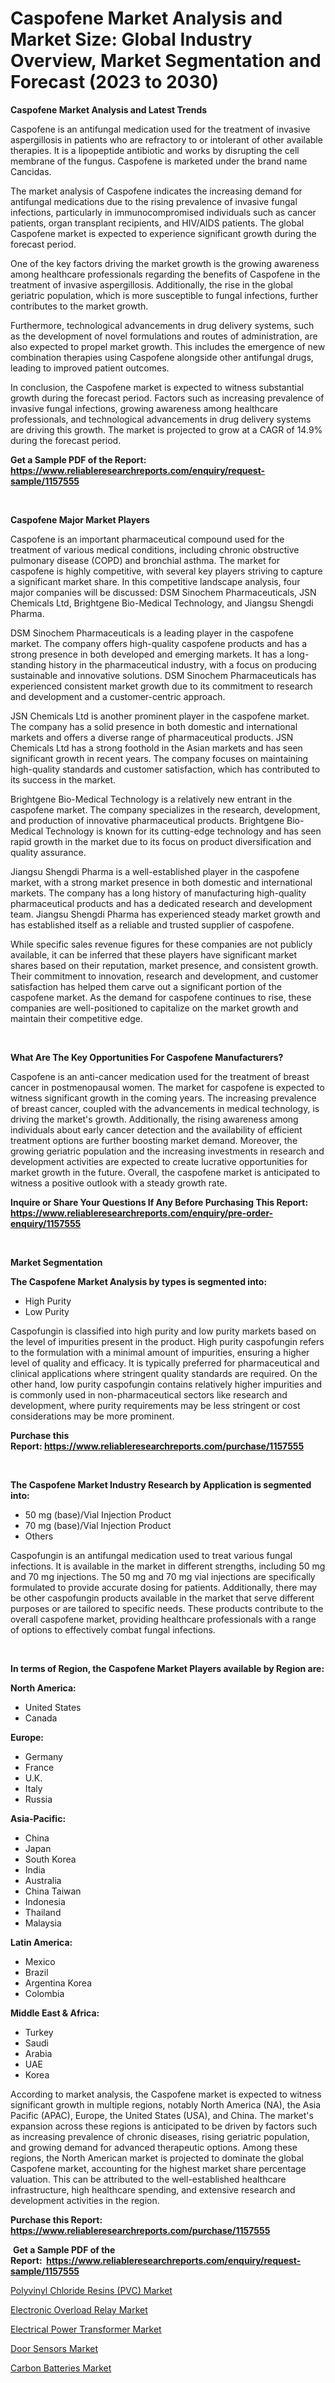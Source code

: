 <p><h1>Caspofene Market Analysis and Market Size: Global Industry Overview, Market Segmentation and Forecast (2023 to 2030)</h1></p><p><strong>Caspofene Market Analysis and Latest Trends</strong></p>
<p><p>Caspofene is an antifungal medication used for the treatment of invasive aspergillosis in patients who are refractory to or intolerant of other available therapies. It is a lipopeptide antibiotic and works by disrupting the cell membrane of the fungus. Caspofene is marketed under the brand name Cancidas.</p><p>The market analysis of Caspofene indicates the increasing demand for antifungal medications due to the rising prevalence of invasive fungal infections, particularly in immunocompromised individuals such as cancer patients, organ transplant recipients, and HIV/AIDS patients. The global Caspofene market is expected to experience significant growth during the forecast period.</p><p>One of the key factors driving the market growth is the growing awareness among healthcare professionals regarding the benefits of Caspofene in the treatment of invasive aspergillosis. Additionally, the rise in the global geriatric population, which is more susceptible to fungal infections, further contributes to the market growth.</p><p>Furthermore, technological advancements in drug delivery systems, such as the development of novel formulations and routes of administration, are also expected to propel market growth. This includes the emergence of new combination therapies using Caspofene alongside other antifungal drugs, leading to improved patient outcomes.</p><p>In conclusion, the Caspofene market is expected to witness substantial growth during the forecast period. Factors such as increasing prevalence of invasive fungal infections, growing awareness among healthcare professionals, and technological advancements in drug delivery systems are driving this growth. The market is projected to grow at a CAGR of 14.9% during the forecast period.</p></p>
<p><strong>Get a Sample PDF of the Report:&nbsp; <a href="https://www.reliableresearchreports.com/enquiry/request-sample/1157555">https://www.reliableresearchreports.com/enquiry/request-sample/1157555</a></strong></p>
<p>&nbsp;</p>
<p><strong>Caspofene Major Market Players</strong></p>
<p><p>Caspofene is an important pharmaceutical compound used for the treatment of various medical conditions, including chronic obstructive pulmonary disease (COPD) and bronchial asthma. The market for caspofene is highly competitive, with several key players striving to capture a significant market share. In this competitive landscape analysis, four major companies will be discussed: DSM Sinochem Pharmaceuticals, JSN Chemicals Ltd, Brightgene Bio-Medical Technology, and Jiangsu Shengdi Pharma.</p><p>DSM Sinochem Pharmaceuticals is a leading player in the caspofene market. The company offers high-quality caspofene products and has a strong presence in both developed and emerging markets. It has a long-standing history in the pharmaceutical industry, with a focus on producing sustainable and innovative solutions. DSM Sinochem Pharmaceuticals has experienced consistent market growth due to its commitment to research and development and a customer-centric approach.</p><p>JSN Chemicals Ltd is another prominent player in the caspofene market. The company has a solid presence in both domestic and international markets and offers a diverse range of pharmaceutical products. JSN Chemicals Ltd has a strong foothold in the Asian markets and has seen significant growth in recent years. The company focuses on maintaining high-quality standards and customer satisfaction, which has contributed to its success in the market.</p><p>Brightgene Bio-Medical Technology is a relatively new entrant in the caspofene market. The company specializes in the research, development, and production of innovative pharmaceutical products. Brightgene Bio-Medical Technology is known for its cutting-edge technology and has seen rapid growth in the market due to its focus on product diversification and quality assurance.</p><p>Jiangsu Shengdi Pharma is a well-established player in the caspofene market, with a strong market presence in both domestic and international markets. The company has a long history of manufacturing high-quality pharmaceutical products and has a dedicated research and development team. Jiangsu Shengdi Pharma has experienced steady market growth and has established itself as a reliable and trusted supplier of caspofene.</p><p>While specific sales revenue figures for these companies are not publicly available, it can be inferred that these players have significant market shares based on their reputation, market presence, and consistent growth. Their commitment to innovation, research and development, and customer satisfaction has helped them carve out a significant portion of the caspofene market. As the demand for caspofene continues to rise, these companies are well-positioned to capitalize on the market growth and maintain their competitive edge.</p></p>
<p>&nbsp;</p>
<p><strong>What Are The Key Opportunities For Caspofene Manufacturers?</strong></p>
<p><p>Caspofene is an anti-cancer medication used for the treatment of breast cancer in postmenopausal women. The market for caspofene is expected to witness significant growth in the coming years. The increasing prevalence of breast cancer, coupled with the advancements in medical technology, is driving the market's growth. Additionally, the rising awareness among individuals about early cancer detection and the availability of efficient treatment options are further boosting market demand. Moreover, the growing geriatric population and the increasing investments in research and development activities are expected to create lucrative opportunities for market growth in the future. Overall, the caspofene market is anticipated to witness a positive outlook with a steady growth rate.</p></p>
<p><strong>Inquire or Share Your Questions If Any Before Purchasing This Report: <a href="https://www.reliableresearchreports.com/enquiry/pre-order-enquiry/1157555">https://www.reliableresearchreports.com/enquiry/pre-order-enquiry/1157555</a></strong></p>
<p>&nbsp;</p>
<p><strong>Market Segmentation</strong></p>
<p><strong>The Caspofene Market Analysis by types is segmented into:</strong></p>
<p><ul><li>High Purity</li><li>Low Purity</li></ul></p>
<p><p>Caspofungin is classified into high purity and low purity markets based on the level of impurities present in the product. High purity caspofungin refers to the formulation with a minimal amount of impurities, ensuring a higher level of quality and efficacy. It is typically preferred for pharmaceutical and clinical applications where stringent quality standards are required. On the other hand, low purity caspofungin contains relatively higher impurities and is commonly used in non-pharmaceutical sectors like research and development, where purity requirements may be less stringent or cost considerations may be more prominent.</p></p>
<p><strong>Purchase this Report:&nbsp;<a href="https://www.reliableresearchreports.com/purchase/1157555">https://www.reliableresearchreports.com/purchase/1157555</a></strong></p>
<p>&nbsp;</p>
<p><strong>The Caspofene Market Industry Research by Application is segmented into:</strong></p>
<p><ul><li>50 mg (base)/Vial Injection Product</li><li>70 mg (base)/Vial Injection Product</li><li>Others</li></ul></p>
<p><p>Caspofungin is an antifungal medication used to treat various fungal infections. It is available in the market in different strengths, including 50 mg and 70 mg injections. The 50 mg and 70 mg vial injections are specifically formulated to provide accurate dosing for patients. Additionally, there may be other caspofungin products available in the market that serve different purposes or are tailored to specific needs. These products contribute to the overall caspofene market, providing healthcare professionals with a range of options to effectively combat fungal infections.</p></p>
<p>&nbsp;</p>
<p><strong>In terms of Region, the Caspofene Market Players available by Region are:</strong></p>
<p>
    <p> <strong> North America: </strong>
        <ul>
            <li>United States</li>
            <li>Canada</li>
        </ul>
        </p> 
    <p> <strong> Europe: </strong>
        <ul>
            <li>Germany</li>
            <li>France</li>
            <li>U.K.</li>
            <li>Italy</li>
            <li>Russia</li>
        </ul>
        </p> 
    <p> <strong> Asia-Pacific: </strong>
        <ul>
            <li>China</li>
            <li>Japan</li>
            <li>South Korea</li>
            <li>India</li>
            <li>Australia</li>
            <li>China Taiwan</li>
            <li>Indonesia</li>
            <li>Thailand</li>
            <li>Malaysia</li>
        </ul>
        </p> 
    <p> <strong> Latin America: </strong>
        <ul>
            <li>Mexico</li>
            <li>Brazil</li>
            <li>Argentina Korea</li>
            <li>Colombia</li>
        </ul>
        </p> 
    <p> <strong> Middle East & Africa: </strong>
        <ul>
            <li>Turkey</li>
            <li>Saudi</li>
            <li>Arabia</li>
            <li>UAE</li>
            <li>Korea</li>
        </ul>
    </p>
    </p>
<p><p>According to market analysis, the Caspofene market is expected to witness significant growth in multiple regions, notably North America (NA), the Asia Pacific (APAC), Europe, the United States (USA), and China. The market's expansion across these regions is anticipated to be driven by factors such as increasing prevalence of chronic diseases, rising geriatric population, and growing demand for advanced therapeutic options. Among these regions, the North American market is projected to dominate the global Caspofene market, accounting for the highest market share percentage valuation. This can be attributed to the well-established healthcare infrastructure, high healthcare spending, and extensive research and development activities in the region.</p></p>
<p><strong>Purchase this Report: <a href="https://www.reliableresearchreports.com/purchase/1157555">https://www.reliableresearchreports.com/purchase/1157555</a></strong></p>
<p>&nbsp;<strong>Get a Sample PDF of the Report:&nbsp;&nbsp;<a href="https://www.reliableresearchreports.com/enquiry/request-sample/1157555">https://www.reliableresearchreports.com/enquiry/request-sample/1157555</a></strong></p>
<p><strong></strong></p>
<p><p><a href="https://github.com/luckyshygirl/Market-Research-Report-List-1/blob/main/polyvinyl-chloride-resins-pvc-market.md">Polyvinyl Chloride Resins (PVC) Market</a></p><p><a href="https://medium.com/@freedayundt/electronic-overload-relay-market-size-growth-forecast-2023-2030-45040b29a0f9">Electronic Overload Relay Market</a></p><p><a href="https://medium.com/@isomgleason/electrical-power-transformer-market-size-growth-forecast-2023-2030-8ee954f531c7">Electrical Power Transformer Market</a></p><p><a href="https://www.linkedin.com/pulse/door-sensors-market-research-report-unlocks-analysis-financial-davhe/">Door Sensors Market</a></p><p><a href="https://www.linkedin.com/pulse/carbon-batteries-market-size-2023-2030-global-industrial-analysis-i4ede/">Carbon Batteries Market</a></p></p>